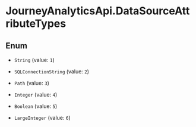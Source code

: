 # JourneyAnalyticsApi.DataSourceAttributeTypes

## Enum


* `String` (value: `1`)

* `SQLConnectionString` (value: `2`)

* `Path` (value: `3`)

* `Integer` (value: `4`)

* `Boolean` (value: `5`)

* `LargeInteger` (value: `6`)


